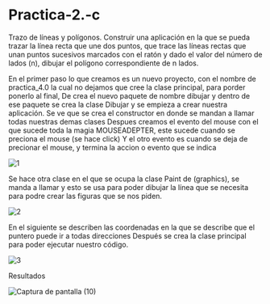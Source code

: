 # Practica-2.-c

Trazo de líneas y polígonos. Construir una aplicación en la que se pueda trazar la línea recta
que une dos puntos, que trace las líneas rectas que unan puntos sucesivos marcados con el
ratón y dado el valor del número de lados (n), dibujar el polígono correspondiente de n lados. 


En el primer paso lo que creamos es un nuevo proyecto, con el nombre de practica_4.0 la cual no dejamos que cree la clase principal, para porder ponerlo al final,
De crea el nuevo paquete de nombre dibujar y dentro de ese paquete se crea la clase Dibujar y se empieza a crear nuestra aplicación.
Se ve que se crea el constructor en donde se mandan a llamar todas nuestras demas clases
Despues creamos el evento del mouse con el que sucede toda la magia MOUSEADEPTER, este sucede cuando se preciona el mouse (se hace click)
 Y el otro evento es cuando se deja de precionar el mouse, y termina la accion o evento que se indica
 
 
![1](https://user-images.githubusercontent.com/71291276/94327598-aaca6680-ff71-11ea-9bf2-4acb1fc2b764.png)

Se hace otra clase en el que se ocupa la clase Paint de (graphics), se manda a llamar y esto se usa para poder dibujar la línea que se necesita para podre crear las figuras que se nos piden.


![2](https://user-images.githubusercontent.com/71291276/94327608-b7e75580-ff71-11ea-8f5a-997ba7f4c56f.png)


En el siguiente se describen las coordenadas en la que se describe que el puntero puede ir a todas direcciones
Después se crea la clase principal para poder ejecutar nuestro código.

![3](https://user-images.githubusercontent.com/71291276/94327620-c33a8100-ff71-11ea-8067-420be7a03fcd.png)


Resultados


![Captura de pantalla (10)](https://user-images.githubusercontent.com/71291276/94327670-2b896280-ff72-11ea-8063-04eb5481faa4.png)


